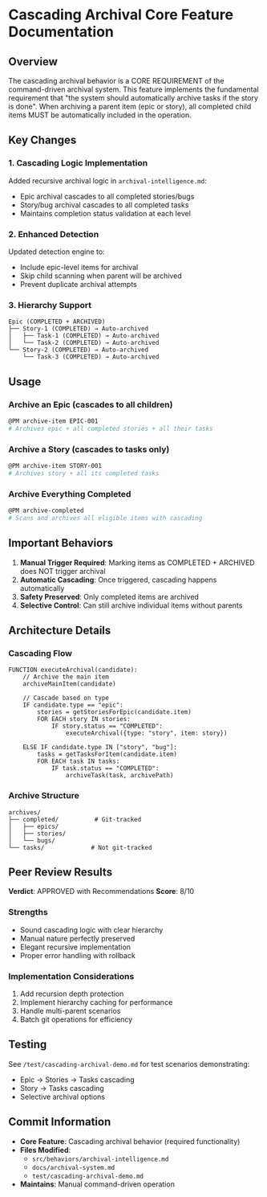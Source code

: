 # Cascading Archival Core Feature Documentation

## Overview

The cascading archival behavior is a CORE REQUIREMENT of the command-driven archival system. This feature implements the fundamental requirement that "the system should automatically archive tasks if the story is done". When archiving a parent item (epic or story), all completed child items MUST be automatically included in the operation.

## Key Changes

### 1. Cascading Logic Implementation

Added recursive archival logic in `archival-intelligence.md`:
- Epic archival cascades to all completed stories/bugs
- Story/bug archival cascades to all completed tasks
- Maintains completion status validation at each level

### 2. Enhanced Detection

Updated detection engine to:
- Include epic-level items for archival
- Skip child scanning when parent will be archived
- Prevent duplicate archival attempts

### 3. Hierarchy Support

```
Epic (COMPLETED + ARCHIVED)
├── Story-1 (COMPLETED) → Auto-archived
│   ├── Task-1 (COMPLETED) → Auto-archived
│   └── Task-2 (COMPLETED) → Auto-archived
└── Story-2 (COMPLETED) → Auto-archived
    └── Task-3 (COMPLETED) → Auto-archived
```

## Usage

### Archive an Epic (cascades to all children)
```bash
@PM archive-item EPIC-001
# Archives epic + all completed stories + all their tasks
```

### Archive a Story (cascades to tasks only)
```bash
@PM archive-item STORY-001
# Archives story + all its completed tasks
```

### Archive Everything Completed
```bash
@PM archive-completed
# Scans and archives all eligible items with cascading
```

## Important Behaviors

1. **Manual Trigger Required**: Marking items as COMPLETED + ARCHIVED does NOT trigger archival
2. **Automatic Cascading**: Once triggered, cascading happens automatically
3. **Safety Preserved**: Only completed items are archived
4. **Selective Control**: Can still archive individual items without parents

## Architecture Details

### Cascading Flow
```pseudocode
FUNCTION executeArchival(candidate):
    // Archive the main item
    archiveMainItem(candidate)
    
    // Cascade based on type
    IF candidate.type == "epic":
        stories = getStoriesForEpic(candidate.item)
        FOR EACH story IN stories:
            IF story.status == "COMPLETED":
                executeArchival({type: "story", item: story})
    
    ELSE IF candidate.type IN ["story", "bug"]:
        tasks = getTasksForItem(candidate.item)
        FOR EACH task IN tasks:
            IF task.status == "COMPLETED":
                archiveTask(task, archivePath)
```

### Archive Structure
```
archives/
├── completed/          # Git-tracked
│   ├── epics/
│   ├── stories/
│   └── bugs/
└── tasks/             # Not git-tracked
```

## Peer Review Results

**Verdict**: APPROVED with Recommendations
**Score**: 8/10

### Strengths
- Sound cascading logic with clear hierarchy
- Manual nature perfectly preserved
- Elegant recursive implementation
- Proper error handling with rollback

### Implementation Considerations
1. Add recursion depth protection
2. Implement hierarchy caching for performance
3. Handle multi-parent scenarios
4. Batch git operations for efficiency

## Testing

See `/test/cascading-archival-demo.md` for test scenarios demonstrating:
- Epic → Stories → Tasks cascading
- Story → Tasks cascading
- Selective archival options

## Commit Information

- **Core Feature**: Cascading archival behavior (required functionality)
- **Files Modified**: 
  - `src/behaviors/archival-intelligence.md`
  - `docs/archival-system.md`
  - `test/cascading-archival-demo.md`
- **Maintains**: Manual command-driven operation